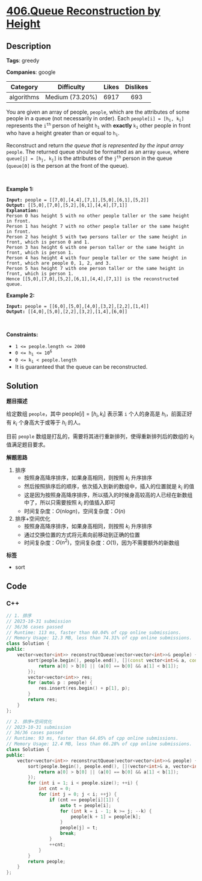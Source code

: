 # [406.Queue Reconstruction by Height](https://leetcode.com/problems/queue-reconstruction-by-height/description/)

## Description

**Tags**: greedy

**Companies**: google

|  Category  |   Difficulty    | Likes | Dislikes |
| :--------: | :-------------: | :---: | :------: |
| algorithms | Medium (73.20%) | 6917  |   693    |

<p>You are given an array of people, <code>people</code>, which are the attributes of some people in a queue (not necessarily in order). Each <code>people[i] = [h<sub>i</sub>, k<sub>i</sub>]</code> represents the <code>i<sup>th</sup></code> person of height <code>h<sub>i</sub></code> with <strong>exactly</strong> <code>k<sub>i</sub></code> other people in front who have a height greater than or equal to <code>h<sub>i</sub></code>.</p>
<p>Reconstruct and return <em>the queue that is represented by the input array </em><code>people</code>. The returned queue should be formatted as an array <code>queue</code>, where <code>queue[j] = [h<sub>j</sub>, k<sub>j</sub>]</code> is the attributes of the <code>j<sup>th</sup></code> person in the queue (<code>queue[0]</code> is the person at the front of the queue).</p>
<p>&nbsp;</p>
<p><strong class="example">Example 1:</strong></p>
<pre><code><strong>Input:</strong> people = [[7,0],[4,4],[7,1],[5,0],[6,1],[5,2]]
<strong>Output:</strong> [[5,0],[7,0],[5,2],[6,1],[4,4],[7,1]]
<strong>Explanation:</strong>
Person 0 has height 5 with no other people taller or the same height in front.
Person 1 has height 7 with no other people taller or the same height in front.
Person 2 has height 5 with two persons taller or the same height in front, which is person 0 and 1.
Person 3 has height 6 with one person taller or the same height in front, which is person 1.
Person 4 has height 4 with four people taller or the same height in front, which are people 0, 1, 2, and 3.
Person 5 has height 7 with one person taller or the same height in front, which is person 1.
Hence [[5,0],[7,0],[5,2],[6,1],[4,4],[7,1]] is the reconstructed queue.</code></pre>
<p><strong class="example">Example 2:</strong></p>
<pre><code><strong>Input:</strong> people = [[6,0],[5,0],[4,0],[3,2],[2,2],[1,4]]
<strong>Output:</strong> [[4,0],[5,0],[2,2],[3,2],[1,4],[6,0]]</code></pre>
<p>&nbsp;</p>
<p><strong>Constraints:</strong></p>
<ul>
  <li><code>1 &lt;= people.length &lt;= 2000</code></li>
  <li><code>0 &lt;= h<sub>i</sub> &lt;= 10<sup>6</sup></code></li>
  <li><code>0 &lt;= k<sub>i</sub> &lt; people.length</code></li>
  <li>It is guaranteed that the queue can be reconstructed.</li>
</ul>

## Solution

**题目描述**

给定数组 `people`，其中 $\text{people}[i] = [h_i, k_i]$ 表示第 `i` 个人的身高是 $h_i$，前面正好有 $k_i$ 个身高大于或等于 $h_i$ 的人。

目前 `people` 数组是打乱的，需要将其进行重新排列，使得重新排列后的数组的 $k_i$ 值满足题目要求。

**解题思路**

1. 排序
   - 按照身高降序排序，如果身高相同，则按照 $k_i$ 升序排序
   - 然后按照排序后的顺序，依次插入到新的数组中，插入的位置就是 $k_i$ 的值
   - 这是因为按照身高降序排序，所以插入的时候身高较高的人已经在新数组中了，所以只需要按照 $k_i$ 的值插入即可
   - 时间复杂度：$O(nlogn)$，空间复杂度：$O(n)$
2. 排序+空间优化
   - 按照身高降序排序，如果身高相同，则按照 $k_i$ 升序排序
   - 通过交换位置的方式将元素向前移动到正确的位置
   - 时间复杂度：$O(n^2)$，空间复杂度：$O(1)$，因为不需要额外的新数组

**标签**

- sort

<!-- code start -->
## Code

### C++

```cpp
// 1. 排序
// 2023-10-31 submission
// 36/36 cases passed
// Runtime: 113 ms, faster than 60.04% of cpp online submissions.
// Memory Usage: 12.3 MB, less than 74.31% of cpp online submissions.
class Solution {
public:
    vector<vector<int>> reconstructQueue(vector<vector<int>>& people) {
        sort(people.begin(), people.end(), [](const vector<int>& a, const vector<int>& b) {
            return a[0] > b[0] || (a[0] == b[0] && a[1] < b[1]);
        });
        vector<vector<int>> res;
        for (auto& p : people) {
            res.insert(res.begin() + p[1], p);
        }
        return res;
    }
};
```

```cpp
// 2. 排序+空间优化
// 2023-10-31 submission
// 36/36 cases passed
// Runtime: 93 ms, faster than 64.05% of cpp online submissions.
// Memory Usage: 12.4 MB, less than 66.28% of cpp online submissions.
class Solution {
public:
    vector<vector<int>> reconstructQueue(vector<vector<int>>& people) {
        sort(people.begin(), people.end(), [](vector<int>& a, vector<int>& b) {
            return a[0] > b[0] || (a[0] == b[0] && a[1] < b[1]);
        });
        for (int i = 1; i < people.size(); ++i) {
            int cnt = 0;
            for (int j = 0; j < i; ++j) {
                if (cnt == people[i][1]) {
                    auto t = people[i];
                    for (int k = i - 1; k >= j; --k) {
                        people[k + 1] = people[k];
                    }
                    people[j] = t;
                    break;
                }
                ++cnt;
            }
        }
        return people;
    }
};
```

<!-- code end -->
